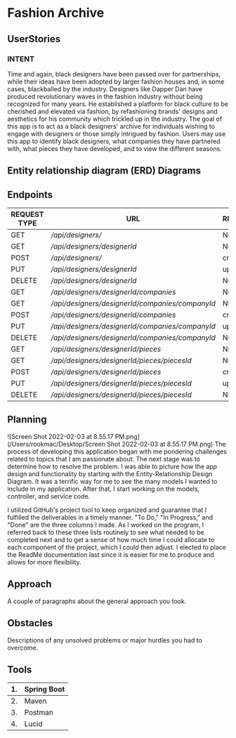 # Fashion Archive

## UserStories
### INTENT
Time and again, black designers have been passed over for partnerships,
while their ideas have been adopted by larger fashion houses and, in some cases,
blackballed by the industry. Designers like Dapper Dan have produced revolutionary
waves in the fashion industry without being recognized for many years. He established
a platform for black culture to be cherished and elevated via fashion, by refashioning
brands' designs and aesthetics for his community which trickled up in the industry.
The goal of this app is to act as a black designers' archive for individuals wishing
to engage with designers or those simply intrigued by fashion. Users may use this app
to identify black designers, what companies they have partnered with, what pieces they
have developed, and to view the different seasons.


## Entity relationship diagram (ERD) Diagrams

## Endpoints

| REQUEST TYPE | URL                                             | REQUEST BODY   |
|--------------|-------------------------------------------------|----------------|
| GET          | _/api/designers/_                               | Null           |
| GET          | _/api/designers/designerId_                     | Null           |
| POST         | _/api/designers/_                               | createDesigner |
| PUT          | _/api/designers/designerId_                     | updateDesigner |
| DELETE       | _/api/designers/designerId_                     | Null           |
| GET          | _/api/designers/designerId/companies_           | Null           |
| GET          | _/api/designers/designerId/companies/companyId_ | Null           |
| POST         | _/api/designers/designerId/companies_           | createCompany  |
| PUT          | _/api/designers/designerId/companies/companyId_ | updateCompany  |
| DELETE       | _/api/designers/designerId/companies/companyId_ | Null           |
| GET          | _/api/designers/designerId/pieces_              | Null           |
| GET          | _/api/designers/designerId/pieces/piecesId_     | Null           |
| POST         | _/api/designers/designerId/pieces_              | createPiece    |
| PUT          | _/api/designers/designerId/pieces/piecesId_     | updatePiece    |
| DELETE       | _/api/designers/designerId/pieces/piecesId_     | Null           |

## Planning

![Screen Shot 2022-02-03 at 8.55.17 PM.png](/Users/rookmac/Desktop/Screen Shot 2022-02-03 at 8.55.17 PM.png)
The process of developing this application began with me pondering challenges related 
to topics that I am passionate about. The next stage was to determine how to resolve
the problem. I was able to picture how the app design and functionality by starting with 
the Entity-Relationship Design Diagram. It was a terrific way for me to see the many models 
I wanted to include in my application. After that, I start working on the models, controller, 
and service code.

I utilized GitHub's project tool to keep organized and guarantee that I fulfilled the deliverables 
in a timely manner. "To Do," "In Progress," and "Done" are the three columns I made. As I worked on 
the program, I referred back to these three lists routinely to see what needed to be completed next 
and to get a sense of how much time I could allocate to each component of the project, which I could 
then adjust. I elected to place the ReadMe documentation last since it is easier for me to produce and 
allows for more flexibility.

## Approach
A couple of paragraphs about the general approach you took.

## Obstacles
Descriptions of any unsolved problems or major hurdles you had to overcome.

## Tools

| 1.  | Spring Boot |
|-----|-------------|
| 2.  | Maven       |
| 3.  | Postman     |
| 4.  | Lucid       |


[//]: # (## Dependencies)

[//]: # (Installation instructions for any dependencies.)

[//]: # (15 )

